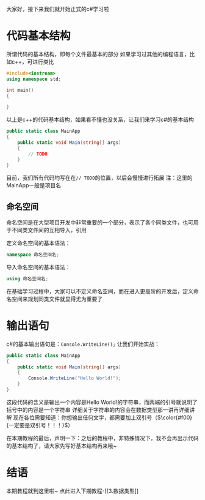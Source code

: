 大家好，接下来我们就开始正式的c#学习啦
# 代码基本结构

所谓代码的基本结构，即每个文件最基本的部分
如果学习过其他的编程语言，比如c++，可进行类比
```cpp
#include<iostream>
using namespace std;

int main()
{
	
}
```
以上是c++的代码基本结构，如果看不懂也没关系，让我们来学习c#的基本结构
```csharp
public static class MainApp  
{  
    public static void Main(string[] args)  
    {        
	    // TODO
    }
}
```
目前，我们所有代码均写在在`// TODO`的位置，以后会慢慢进行拓展
注：这里的MainApp一般是项目名

## 命名空间

命名空间是在大型项目开发中非常重要的一个部分，表示了各个同类文件，也可用于不同类文件间的互相导入，引用

定义命名空间的基本语法：
```csharp
namespace 命名空间名;
```

导入命名空间的基本语法：
```csharp
using 命名空间名;
```

在基础学习过程中，大家可以不定义命名空间，而在进入更高阶的开发后，定义命名空间来规划同类文件就显得尤为重要了
# 输出语句

c#的基本输出语句是：`Console.WriteLine();`
让我们开始实战：
```csharp
public static class MainApp  
{  
    public static void Main(string[] args)  
    {        
	    Console.WriteLine("Hello World!");  
    }
}
```
这段代码的含义是输出一个内容是Hello World!的字符串，而两端的引号就说明了括号中的内容是一个字符串
详细关于字符串的内容会在数据类型那一讲再详细讲解
现在各位需要知道：你想输出任何文字，都需要加上双引号（$\color{#f00}{一定要是双引号！！！}$）

在本期教程的最后，声明一下：之后的教程中，非特殊情况下，我不会再出示代码的基本结构了，请大家先写好基本结构再来哦~

# 结语

本期教程就到这里啦~
点此进入下期教程-[[3.数据类型]]